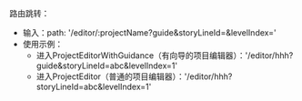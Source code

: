 路由跳转：
- 输入：path: '/editor/:projectName?guide&storyLineId=<string>&levelIndex=<number>'
- 使用示例：
  - 进入ProjectEditorWithGuidance（有向导的项目编辑器）：'/editor/hhh?guide&storyLineId=abc&levelIndex=1'
  - 进入ProjectEditor（普通的项目编辑器）：'/editor/hhh?storyLineId=abc&levelIndex=1'
